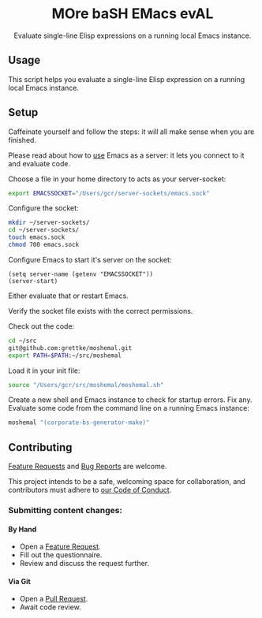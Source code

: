 <p align="center">
<h1 align="center">MOre baSH EMacs evAL</h1>
<p align="center">Evaluate single-line Elisp expressions on a running local Emacs instance.</p>
</p>

## Usage

This script helps you evaluate a single-line Elisp expression on a running local Emacs instance.

## Setup

Caffeinate yourself and follow the steps: it will all make sense when you are finished.

Please read about how to [use](https://www.gnu.org/software/emacs/manual/html_node/emacs/Emacs-Server.html) Emacs as a server: it lets you connect to it and evaluate code.

Choose a file in your home directory to acts as your server-socket:

``` bash
export EMACSSOCKET="/Users/gcr/server-sockets/emacs.sock"
```

Configure the socket:

``` bash
mkdir ~/server-sockets/
cd ~/server-sockets/
touch emacs.sock
chmod 700 emacs.sock
```

Configure Emacs to start it's server on the socket:

``` emacs-lisp
(setq server-name (getenv "EMACSSOCKET"))
(server-start)
```

Either evaluate that or restart Emacs.

Verify the socket file exists with the correct permissions.

Check out the code:

``` bash
cd ~/src
git@github.com:grettke/moshemal.git
export PATH=$PATH:~/src/moshemal
```

Load it in your init file:

``` bash
source "/Users/gcr/src/moshemal/moshemal.sh"
```

Create a new shell and Emacs instance to check for startup errors. Fix any. Evaluate some code from the command line on a running Emacs instance:

``` bash
moshemal "(corporate-bs-generator-make)"
```

## Contributing

[Feature Requests](https://github.com/grettke/moshemal/issues/new/choose) and [Bug Reports](https://github.com/grettke/moshemal/issues/new/choose) are welcome.

This project intends to be a safe, welcoming space for collaboration, and contributors must adhere to [our Code of Conduct](https://github.com/grettke/moshemal/blob/master/CODE_OF_CONDUCT.md).

### Submitting content changes:

#### By Hand

- Open a [Feature Request](https://github.com/grettke/moshemal/issues/new/choose).
- Fill out the questionnaire.
- Review and discuss the request further.

#### Via Git

- Open a [Pull Request](https://github.com/grettke/moshemal/pulls).
- Await code review.
